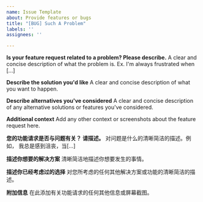 ```yaml
---
name: Issue Template
about: Provide features or bugs
title: "[BUG] Such A Problem"
labels: ''
assignees: ''

---
```


**Is your feature request related to a problem? Please describe.**
A clear and concise description of what the problem is. Ex. I'm always frustrated when [...]

**Describe the solution you'd like**
A clear and concise description of what you want to happen.

**Describe alternatives you've considered**
A clear and concise description of any alternative solutions or features you've considered.

**Additional context**
Add any other context or screenshots about the feature request here.


**您的功能请求是否与问题有关？ 请描述。**
对问题是什么的清晰简洁的描述。例如， 我总是感到沮丧，当[...]

**描述你想要的解决方案**
清晰简洁地描述你想要发生的事情。

**描述你已经考虑过的选择**
对您所考虑的任何其他解决方案或功能的清晰简洁的描述。

**附加信息**
在此添加有关功能请求的任何其他信息或屏幕截图。
